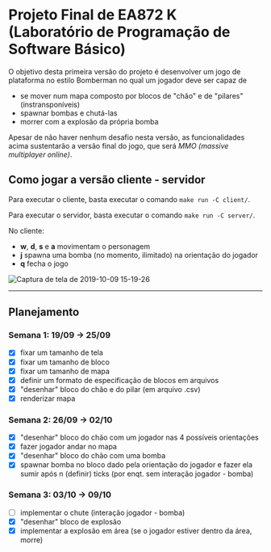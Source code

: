 # Projeto Final de EA872 K (Laboratório de Programação de Software Básico)

O objetivo desta primeira versão do projeto é desenvolver um jogo de plataforma
no estilo Bomberman no qual um jogador deve ser capaz de
* se mover num mapa composto por blocos de "chão" e de "pilares"
   (instransponíveis)
* spawnar bombas e chutá-las 
* morrer com a explosão da própria bomba

Apesar de não haver nenhum desafio nesta versão, as funcionalidades acima sustentarão a
versão final do jogo, que será *MMO (massive multiplayer online)*.

## Como jogar a versão cliente - servidor 

Para executar o cliente, basta executar o comando `make run -C client/`.

Para executar o servidor, basta executar o comando `make run -C server/`.

No cliente:

* **w**, **d**, **s** e **a** movimentam o personagem
* **j** spawna uma bomba (no momento, ilimitado) na orientação do jogador
* **q** fecha o jogo

![Captura de tela de 2019-10-09 15-19-26](https://user-images.githubusercontent.com/22827202/66509484-85ff8980-eaa9-11e9-9f89-7f9d855f7911.png)

---

## Planejamento

### Semana 1: 19/09 -> 25/09

- [x] fixar um tamanho de tela
- [x] fixar um tamanho de bloco 
- [x] fixar um tamanho de mapa
- [x] definir um formato de especificação de blocos em arquivos
- [x] "desenhar" bloco do chão e do pilar (em arquivo .csv)
- [x] renderizar mapa

### Semana 2: 26/09 -> 02/10

- [x] "desenhar" bloco do chão com um jogador nas 4 possíveis orientações
- [x] fazer jogador andar no mapa
- [x] "desenhar" bloco do chão com uma bomba
- [x] spawnar bomba no bloco dado pela orientação do jogador e fazer ela sumir
  após n (definir) ticks (por enqt. sem interação jogador - bomba)

### Semana 3: 03/10 -> 09/10 

- [ ] implementar o chute (interação jogador - bomba)
- [x] "desenhar" bloco de explosão
- [x] implementar a explosão em área (se o jogador estiver dentro da área,
  morre)
